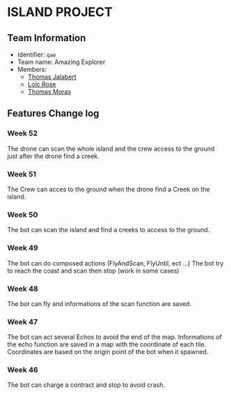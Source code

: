 # ISLAND PROJECT

## Team Information

  * Identifier: `qae`
  * Team name: Amazing Explorer
  * Members:
    *  [Thomas Jalabert](mailto:thomas.jalabert@etu.unice.fr)
    *  [Loïc Rose](mailto:loic.rose@etu.unice.fr)
    *  [Thomas Moras](mailto:thomas.moras@etu.unice.fr)

## Features Change log

### Week 52

The drone can scan the whole island and the crew access to the ground just after the drone find a creek. 

### Week 51

The Crew can acces to the ground when the drone find a Creek on the island. 

### Week 50

The bot can scan the island and find a creeks to access to the ground.

### Week 49

The bot can do composed actions (FlyAndScan, FlyUntil, ect ...)
The bot try to reach the coast and scan then stop (work in some cases)

### Week 48

The bot can fly and informations of the scan function are saved.

### Week 47

The bot can act several Echos to avoid the end of the map.
Informations of the echo function are saved in a map with the coordinate of each tile.
Coordinates are based on the origin point of the bot when it spawned.

### Week 46

The bot can charge a contract and stop to avoid crash.



    
